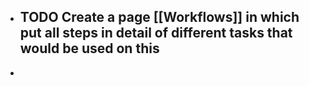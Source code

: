 - TODO Create a page [[Workflows]] in which put all steps in detail of different tasks that would be used on this
	-
-